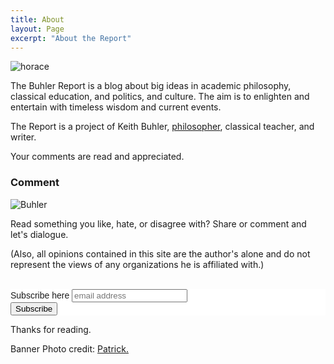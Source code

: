 ```yaml
---
title: About
layout: Page
excerpt: "About the Report"
---
```



![horace](horace-quote.png)

The Buhler Report is a blog about big ideas in academic philosophy, classical education, and politics, and culture. The aim is to enlighten and entertain with timeless wisdom and current events. 

The Report is a project of Keith Buhler, [philosopher](http://www.keithbuhler.com/), classical teacher, and writer. 

Your comments are read and appreciated. 



### Comment

![Buhler](http://www.keithbuhler.com/images/buhler-oxford.JPG)

Read something you like, hate, or disagree with? Share or comment and let's dialogue. 

(Also, all opinions contained in this site are the author's alone and do not represent the views of any organizations he is affiliated with.)

<br> 

<!-- Begin MailChimp Signup Form -->
<link href="//cdn-images.mailchimp.com/embedcode/horizontal-slim-10_7.css" rel="stylesheet" type="text/css">
<style type="text/css">
      #mc_embed_signup{background:#fff; clear:left; font:14px Helvetica,Arial,sans-serif; width:100%;}
      /* Add your own MailChimp form style overrides in your site stylesheet or in this style block.
         We recommend moving this block and the preceding CSS link to the HEAD of your HTML file. */
</style>
<div id="mc_embed_signup">
<form action="//keithbuhler.us1.list-manage.com/subscribe/post?u=97f6265af674b156b34528bd4&amp;id=22e9d219d4" method="post" id="mc-embedded-subscribe-form" name="mc-embedded-subscribe-form" class="validate" target="_blank" novalidate>
    <div id="mc_embed_signup_scroll">
      <label for="mce-EMAIL">Subscribe here</label>
      <input type="email" value="" name="EMAIL" class="email" id="mce-EMAIL" placeholder="email address" required>
    <!-- real people should not fill this in and expect good things - do not remove this or risk form bot signups-->
    <div style="position: absolute; left: -5000px;" aria-hidden="true"><input type="text" name="b_97f6265af674b156b34528bd4_22e9d219d4" tabindex="-1" value=""></div>
    <div class="clear"><input type="submit" value="Subscribe" name="subscribe" id="mc-embedded-subscribe" class="button"></div>
    </div>
</form>
</div>

<!--End mc_embed_signup-->
Thanks for reading. 

<script type="text/javascript">require(["mojo/signup-forms/Loader"], function(L) { L.start({"baseUrl":"mc.us1.list-manage.com","uuid":"97f6265af674b156b34528bd4","lid":"22e9d219d4"}) })
</script>

Banner Photo credit: [Patrick.](http://trainguy-patrick.blogspot.com/2011/04/parthenon.html) 


